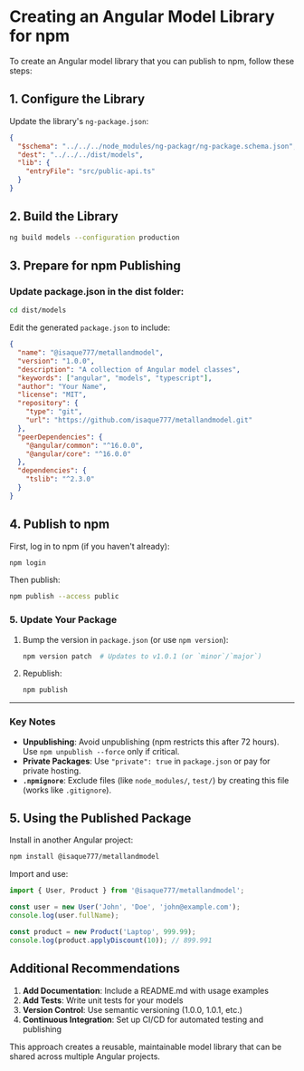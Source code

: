 # Creating an Angular Model Library for npm

To create an Angular model library that you can publish to npm, follow these steps:



## 1. Configure the Library

Update the library's `ng-package.json`:

```json
{
  "$schema": "../../../node_modules/ng-packagr/ng-package.schema.json",
  "dest": "../../../dist/models",
  "lib": {
    "entryFile": "src/public-api.ts"
  }
}
```

## 2. Build the Library

```bash
ng build models --configuration production
```

## 3. Prepare for npm Publishing

### Update package.json in the dist folder:
```bash
cd dist/models
```

Edit the generated `package.json` to include:

```json
{
  "name": "@isaque777/metallandmodel",
  "version": "1.0.0",
  "description": "A collection of Angular model classes",
  "keywords": ["angular", "models", "typescript"],
  "author": "Your Name",
  "license": "MIT",
  "repository": {
    "type": "git",
    "url": "https://github.com/isaque777/metallandmodel.git"
  },
  "peerDependencies": {
    "@angular/common": "^16.0.0",
    "@angular/core": "^16.0.0"
  },
  "dependencies": {
    "tslib": "^2.3.0"
  }
}
```

## 4. Publish to npm

First, log in to npm (if you haven't already):

```bash
npm login
```

Then publish:

```bash
npm publish --access public
```

### **5. Update Your Package**
1. Bump the version in `package.json` (or use `npm version`):
   ```bash
   npm version patch  # Updates to v1.0.1 (or `minor`/`major`)
   ```
2. Republish:
   ```bash
   npm publish
   ```

---

### **Key Notes**
- **Unpublishing**: Avoid unpublishing (npm restricts this after 72 hours). Use `npm unpublish --force` only if critical.
- **Private Packages**: Use `"private": true` in `package.json` or pay for private hosting.
- **`.npmignore`**: Exclude files (like `node_modules/`, `test/`) by creating this file (works like `.gitignore`).

## 5. Using the Published Package

Install in another Angular project:

```bash
npm install @isaque777/metallandmodel
```

Import and use:

```typescript
import { User, Product } from '@isaque777/metallandmodel';

const user = new User('John', 'Doe', 'john@example.com');
console.log(user.fullName);

const product = new Product('Laptop', 999.99);
console.log(product.applyDiscount(10)); // 899.991
```

## Additional Recommendations

1. **Add Documentation**: Include a README.md with usage examples
2. **Add Tests**: Write unit tests for your models
3. **Version Control**: Use semantic versioning (1.0.0, 1.0.1, etc.)
4. **Continuous Integration**: Set up CI/CD for automated testing and publishing

This approach creates a reusable, maintainable model library that can be shared across multiple Angular projects.